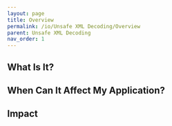 ```yaml
---
layout: page
title: Overview
permalink: /io/Unsafe XML Decoding/Overview
parent: Unsafe XML Decoding
nav_order: 1
---
```




## What Is It?





## When Can It Affect My Application?





## Impact




